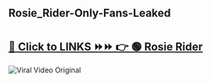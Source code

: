 
 ## Rosie_Rider-Only-Fans-Leaked

# <h2><a href="https://clipsfans.com/Rosie_Rider&ref=git">🔗 Click to LINKS ⏩⏩ 👉 🟢 Rosie Rider </a></h2>

<a href="https://clipsfans.com/Rosie_Rider&ref=git" rel="nofollow" data-target="animated-image.originalLink"><img src="https://i.ibb.co.com/xMMVF88/686577567.gif" alt="Viral Video Original" style="max-width: 100%; display: inline-block;" data-target="animated-image.originalImage"></a>
